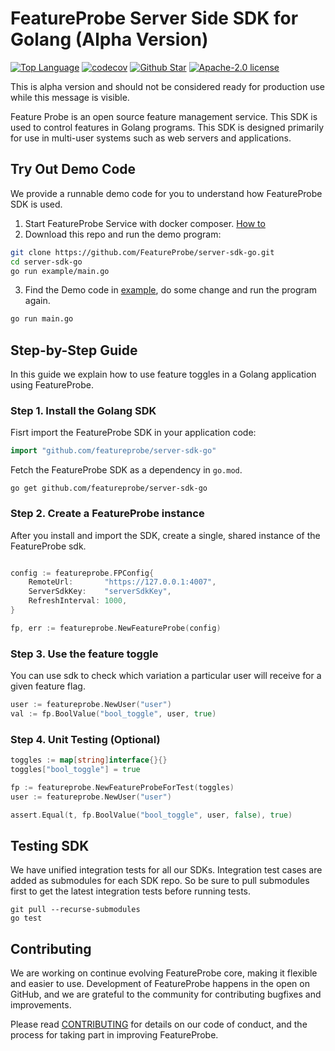 # FeatureProbe Server Side SDK for Golang (Alpha Version)

[![Top Language](https://img.shields.io/github/languages/top/FeatureProbe/server-sdk-go)](https://github.com/FeatureProbe/server-sdk-go/search?l=go)
[![codecov](https://codecov.io/gh/featureprobe/server-sdk-go/branch/main/graph/badge.svg?token=TAN3AU4CK2)](https://codecov.io/gh/featureprobe/server-sdk-go)
[![Github Star](https://img.shields.io/github/stars/FeatureProbe/server-sdk-go)](https://github.com/FeatureProbe/server-sdk-go/stargazers)
[![Apache-2.0 license](https://img.shields.io/github/license/FeatureProbe/FeatureProbe)](https://github.com/FeatureProbe/FeatureProbe/blob/main/LICENSE)

This is alpha version and should not be considered ready for production use while this message is visible.

Feature Probe is an open source feature management service. This SDK is used to control features in Golang programs. This
SDK is designed primarily for use in multi-user systems such as web servers and applications.

## Try Out Demo Code

We provide a runnable demo code for you to understand how FeatureProbe SDK is used.

1. Start FeatureProbe Service with docker composer. [How to](https://github.com/FeatureProbe/FeatureProbe#1-starting-featureprobe-service-with-docker-compose)
2. Download this repo and run the demo program:
```bash
git clone https://github.com/FeatureProbe/server-sdk-go.git
cd server-sdk-go
go run example/main.go
```
3. Find the Demo code in [example](https://github.com/FeatureProbe/server-sdk-go/tree/main/example), 
do some change and run the program again.
```bash
go run main.go
```

## Step-by-Step Guide

In this guide we explain how to use feature toggles in a Golang application using FeatureProbe.

### Step 1. Install the Golang SDK

Fisrt import the FeatureProbe SDK in your application code:

```go
import "github.com/featureprobe/server-sdk-go"
```

Fetch the FeatureProbe SDK as a dependency in `go.mod`.

```shell
go get github.com/featureprobe/server-sdk-go
```

### Step 2. Create a FeatureProbe instance

After you install and import the SDK, create a single, shared instance of the FeatureProbe sdk.

```go

config := featureprobe.FPConfig{
    RemoteUrl:       "https://127.0.0.1:4007",
    ServerSdkKey:    "serverSdkKey",
    RefreshInterval: 1000,
}

fp, err := featureprobe.NewFeatureProbe(config)
```

### Step 3. Use the feature toggle

You can use sdk to check which variation a particular user will receive for a given feature flag.

```go
user := featureprobe.NewUser("user")
val := fp.BoolValue("bool_toggle", user, true)
```

### Step 4. Unit Testing (Optional)

```go
toggles := map[string]interface{}{}
toggles["bool_toggle"] = true

fp := featureprobe.NewFeatureProbeForTest(toggles)
user := featureprobe.NewUser("user")

assert.Equal(t, fp.BoolValue("bool_toggle", user, false), true)
```

## Testing SDK

We have unified integration tests for all our SDKs. Integration test cases are added as submodules for each SDK repo. So
be sure to pull submodules first to get the latest integration tests before running tests.

```shell
git pull --recurse-submodules
go test
```

## Contributing

We are working on continue evolving FeatureProbe core, making it flexible and easier to use.
Development of FeatureProbe happens in the open on GitHub, and we are grateful to the
community for contributing bugfixes and improvements.

Please read [CONTRIBUTING](https://github.com/FeatureProbe/featureprobe/blob/master/CONTRIBUTING.md)
for details on our code of conduct, and the process for taking part in improving FeatureProbe.
